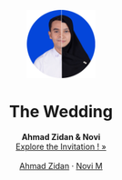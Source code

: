<div id="top"></div>
<!--
*** Thanks for checking out our wedding invitation template.
*** Don't forget to give the project a star!
*** Thanks again! Now go create something AMAZING! :D
-->


<!-- PROJECT LOGO -->
<br />
<div align="center">
  <a href="https://rizapahlevi23.github.io/zidannopiwedding/">
    <img src="images/readme/half%20circle.png" alt="Logo" width="120" height="120">
  </a>

  <h1 align="center">The Wedding</h1>

  <p align="center">
    <strong>Ahmad Zidan & Novi</strong>
    <br />
    <a href="https://rizapahlevi23.github.io/zidannopiwedding/">Explore the Invitation ! »</a>
    <br />
    <br />
    <a href="">Ahmad Zidan</a>
    ·
    <a href="">Novi M</a>
  </p>
</div>


